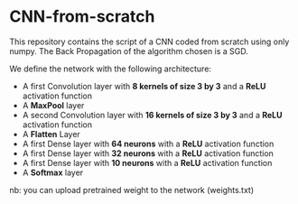 # CNN-from-scratch
This repository contains the script of a CNN  coded from scratch using only numpy.
The Back Propagation of the algorithm chosen is a SGD. 

We define the network with the following architecture:
- A first Convolution layer with __8 kernels of size 3 by 3__ and a __ReLU__ activation function
- A __MaxPool__ layer
- A second Convolution layer with __16 kernels of size 3 by 3__ and a __ReLU__ activation function
- A __Flatten__ Layer 
- A first Dense layer with __64 neurons__ with a __ReLU__ activation function
- A first Dense layer with __32 neurons__ with a __ReLU__ activation function
- A first Dense layer with __10 neurons__ with a __ReLU__ activation function
- A __Softmax__ layer

nb: you can upload pretrained weight to the network (weights.txt)
